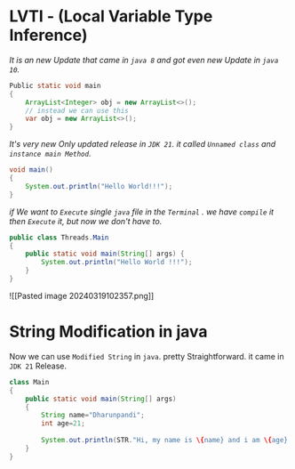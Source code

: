 # LVTI - (Local Variable Type Inference)

*It is an new Update that came in `java 8` and got even new Update in `java 10`.*

```java
Public static void main
{
	ArrayList<Integer> obj = new ArrayList<>();
	// instead we can use this
	var obj = new ArrayList<>();
}
```

*It's very new Only updated release in `JDK 21`. it called `Unnamed class` and `instance main Method`.*

```java
void main()  
{  
    System.out.println("Hello World!!!");  
}
```

*if We want to `Execute` single `java` file in the `Terminal` . we have `compile` it then `Execute` it, but now we don't have to.*

```java
public class Threads.Main  
{  
    public static void main(String[] args) {  
        System.out.println("Hello World !!!");  
    }  
}
```
![[Pasted image 20240319102357.png]]

# String Modification in java

Now we can use `Modified String` in `java`. pretty Straightforward. it came in `JDK 21` Release.

```java
class Main
{
	public static void main(String[] args)
	{
		String name="Dharunpandi";
		int age=21;
		
		System.out.println(STR."Hi, my name is \{name} and i am \{age} years Old.");
	}
}
```